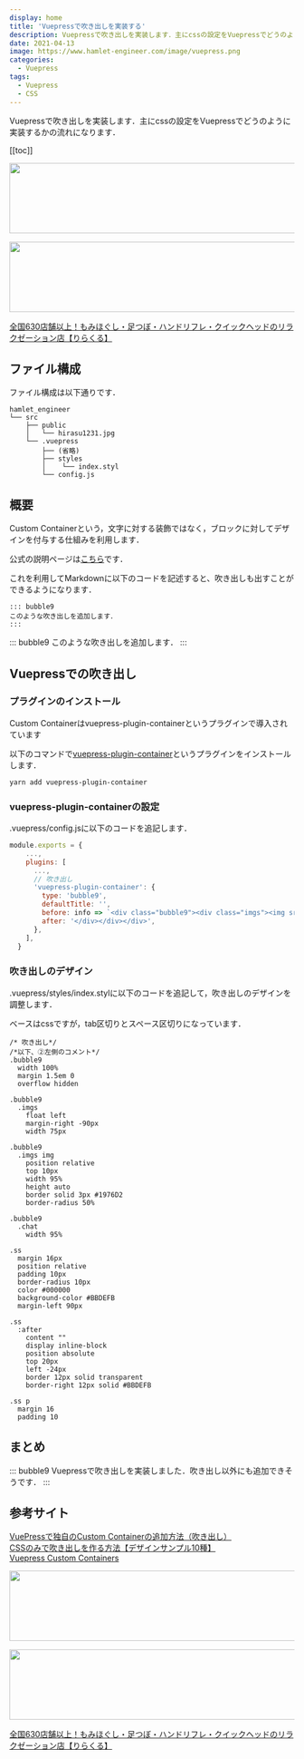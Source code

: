 ```yaml
---
display: home
title: 'Vuepressで吹き出しを実装する'
description: Vuepressで吹き出しを実装します．主にcssの設定をVuepressでどうのように実装するかの流れになります．
date: 2021-04-13
image: https://www.hamlet-engineer.com/image/vuepress.png
categories: 
  - Vuepress
tags:
  - Vuepress
  - CSS
---
```

Vuepressで吹き出しを実装します．主にcssの設定をVuepressでどうのように実装するかの流れになります．

<!-- more -->

<ClientOnly>
  <CallInArticleAdsense />
</ClientOnly>

[[toc]]

<!-- お名前.com -->
<a href="https://px.a8.net/svt/ejp?a8mat=3HBXCY+4DRW36+50+2HM5Z5" rel="nofollow"><img border="0" width="1000" height="124" alt="" src="https://www27.a8.net/svt/bgt?aid=210508450265&wid=001&eno=01&mid=s00000000018015052000&mc=1"></a><img border="0" width="1" height="1" src="https://www10.a8.net/0.gif?a8mat=3HBXCY+4DRW36+50+2HM5Z5" alt="">

<!-- エックスサーバー株式会社 -->
<a href="https://px.a8.net/svt/ejp?a8mat=3HIN6N+3YAMCY+CO4+6BMG1" rel="nofollow"><img border="0" width="1000" height="124" alt="" src="https://www23.a8.net/svt/bgt?aid=210821855239&wid=001&eno=01&mid=s00000001642001062000&mc=1"></a><img border="0" width="1" height="1" src="https://www17.a8.net/0.gif?a8mat=3HIN6N+3YAMCY+CO4+6BMG1" alt="">

<!-- りらくる -->
<a href="https://px.a8.net/svt/ejp?a8mat=3HIN6N+7FBNEA+4AQ0+5YJRM" rel="nofollow">全国630店舗以上！もみほぐし・足つぼ・ハンドリフレ・クイックヘッドのリラクゼーション店【りらくる】</a><img border="0" width="1" height="1" src="https://www15.a8.net/0.gif?a8mat=3HIN6N+7FBNEA+4AQ0+5YJRM" alt="">

## ファイル構成
ファイル構成は以下通りです．
```
hamlet_engineer
└── src
    ├── public
    │   └── hirasu1231.jpg
    └── .vuepress
        ├── (省略)
        ├── styles
        │    └── index.styl
        └── config.js
```

## 概要
Custom Containerという，文字に対する装飾ではなく，ブロックに対してデザインを付与する仕組みを利用します．

公式の説明ページは[こちら](https://v1.vuepress.vuejs.org/guide/markdown.html#custom-containers)です．

これを利用してMarkdownに以下のコードを記述すると、吹き出しも出すことができるようになります．
```
::: bubble9
このような吹き出しを追加します．
:::
```
::: bubble9
このような吹き出しを追加します．
:::


## Vuepressでの吹き出し
### プラグインのインストール
Custom Containerはvuepress-plugin-containerというプラグインで導入されています

以下のコマンドで[vuepress-plugin-container](https://github.com/vuepress/vuepress-plugin-container)というプラグインをインストールします．

```
yarn add vuepress-plugin-container
```

### vuepress-plugin-containerの設定
.vuepress/config.jsに以下のコードを追記します．
```js
module.exports = {
    ...,
    plugins: [
      ...,
      // 吹き出し
      'vuepress-plugin-container': {
        type: 'bubble9',
        defaultTitle: '',
        before: info => `<div class="bubble9"><div class="imgs"><img src="/hirasu1231.jpg" alt=""></div><div class="chat"><div class="ss">${info}`,
        after: '</div></div></div>',
      },
    ],
  }
```

### 吹き出しのデザイン
.vuepress/styles/index.stylに以下のコードを追記して，吹き出しのデザインを調整します．

ベースはcssですが，tab区切りとスペース区切りになっています．


```
/* 吹き出し*/
/*以下、②左側のコメント*/
.bubble9 
  width 100%
  margin 1.5em 0
  overflow hidden

.bubble9
  .imgs 
    float left
    margin-right -90px
    width 75px

.bubble9 
  .imgs img
    position relative
    top 10px
    width 95%
    height auto
    border solid 3px #1976D2
    border-radius 50%

.bubble9
  .chat 
    width 95%

.ss 
  margin 16px
  position relative
  padding 10px
  border-radius 10px
  color #000000
  background-color #BBDEFB
  margin-left 90px

.ss
  :after 
    content ""
    display inline-block
    position absolute
    top 20px 
    left -24px
    border 12px solid transparent
    border-right 12px solid #BBDEFB

.ss p 
  margin 16
  padding 10
```

## まとめ
::: bubble9
Vuepressで吹き出しを実装しました．吹き出し以外にも追加できそうです．
:::

## 参考サイト
[VuePressで独自のCustom Containerの追加方法（吹き出し）](https://web-and-investment.info/posts/2020/07/12/vuepress-custom-container.html)<br>
[CSSのみで吹き出しを作る方法【デザインサンプル10種】](https://lpeg.info/html/css_bubble.html)<br>
[Vuepress Custom Containers](https://v1.vuepress.vuejs.org/guide/markdown.html#custom-containers)

<!-- お名前.com -->
<a href="https://px.a8.net/svt/ejp?a8mat=3HBXCY+4DRW36+50+2HM5Z5" rel="nofollow"><img border="0" width="1000" height="124" alt="" src="https://www27.a8.net/svt/bgt?aid=210508450265&wid=001&eno=01&mid=s00000000018015052000&mc=1"></a><img border="0" width="1" height="1" src="https://www10.a8.net/0.gif?a8mat=3HBXCY+4DRW36+50+2HM5Z5" alt="">

<!-- エックスサーバー株式会社 -->
<a href="https://px.a8.net/svt/ejp?a8mat=3HIN6N+3YAMCY+CO4+6BMG1" rel="nofollow"><img border="0" width="1000" height="124" alt="" src="https://www23.a8.net/svt/bgt?aid=210821855239&wid=001&eno=01&mid=s00000001642001062000&mc=1"></a><img border="0" width="1" height="1" src="https://www17.a8.net/0.gif?a8mat=3HIN6N+3YAMCY+CO4+6BMG1" alt="">

<!-- りらくる -->
<a href="https://px.a8.net/svt/ejp?a8mat=3HIN6N+7FBNEA+4AQ0+5YJRM" rel="nofollow">全国630店舗以上！もみほぐし・足つぼ・ハンドリフレ・クイックヘッドのリラクゼーション店【りらくる】</a><img border="0" width="1" height="1" src="https://www15.a8.net/0.gif?a8mat=3HIN6N+7FBNEA+4AQ0+5YJRM" alt="">

<ClientOnly>
  <CallInArticleAdsense />
</ClientOnly>